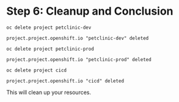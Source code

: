 # Step 6: Cleanup and Conclusion

```
oc delete project petclinic-dev

project.project.openshift.io "petclinic-dev" deleted
```

```
oc delete project petclinic-prod

project.project.openshift.io "petclinic-prod" deleted
```

```
oc delete project cicd

project.project.openshift.io "cicd" deleted
```

This will clean up your resources.